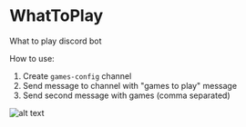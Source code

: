 # WhatToPlay
What to play discord bot

How to use:
1. Create `games-config` channel
2. Send message to channel with "games to play" message
3. Send second message with games (comma separated)

![alt text](https://cdn.discordapp.com/attachments/971728668697190450/971821026071699456/unknown.png)
